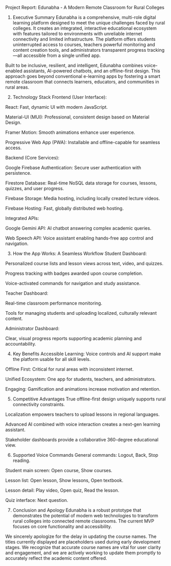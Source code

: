
Project Report: Edunabha - A Modern Remote Classroom for Rural Colleges
1. Executive Summary
Edunabha is a comprehensive, multi-role digital learning platform designed to meet the unique challenges faced by rural colleges. It creates an integrated, interactive educational ecosystem with features tailored to environments with unreliable internet connectivity and limited infrastructure. The platform offers students uninterrupted access to courses, teachers powerful monitoring and content creation tools, and administrators transparent progress tracking—all accessible from a single unified app.

Built to be inclusive, resilient, and intelligent, Edunabha combines voice-enabled assistants, AI-powered chatbots, and an offline-first design. This approach goes beyond conventional e-learning apps by fostering a smart remote classroom that connects learners, educators, and communities in rural areas.

2. Technology Stack
Frontend (User Interface):

React: Fast, dynamic UI with modern JavaScript.

Material-UI (MUI): Professional, consistent design based on Material Design.

Framer Motion: Smooth animations enhance user experience.

Progressive Web App (PWA): Installable and offline-capable for seamless access.

Backend (Core Services):

Google Firebase Authentication: Secure user authentication with persistence.

Firestore Database: Real-time NoSQL data storage for courses, lessons, quizzes, and user progress.

Firebase Storage: Media hosting, including locally created lecture videos.

Firebase Hosting: Fast, globally distributed web hosting.

Integrated APIs:

Google Gemini API: AI chatbot answering complex academic queries.

Web Speech API: Voice assistant enabling hands-free app control and navigation.

3. How the App Works: A Seamless Workflow
Student Dashboard:

Personalized course lists and lesson views across text, video, and quizzes.

Progress tracking with badges awarded upon course completion.

Voice-activated commands for navigation and study assistance.

Teacher Dashboard:

Real-time classroom performance monitoring.

Tools for managing students and uploading localized, culturally relevant content.

Administrator Dashboard:

Clear, visual progress reports supporting academic planning and accountability.

4. Key Benefits
Accessible Learning: Voice controls and AI support make the platform usable for all skill levels.

Offline First: Critical for rural areas with inconsistent internet.

Unified Ecosystem: One app for students, teachers, and administrators.

Engaging: Gamification and animations increase motivation and retention.

5. Competitive Advantages
True offline-first design uniquely supports rural connectivity constraints.

Localization empowers teachers to upload lessons in regional languages.

Advanced AI combined with voice interaction creates a next-gen learning assistant.

Stakeholder dashboards provide a collaborative 360-degree educational view.

6. Supported Voice Commands
General commands: Logout, Back, Stop reading.

Student main screen: Open course, Show courses.

Lesson list: Open lesson, Show lessons, Open textbook.

Lesson detail: Play video, Open quiz, Read the lesson.

Quiz interface: Next question.

7. Conclusion and Apology
Edunabha is a robust prototype that demonstrates the potential of modern web technologies to transform rural colleges into connected remote classrooms. The current MVP focuses on core functionality and accessibility.

We sincerely apologize for the delay in updating the course names. The titles currently displayed are placeholders used during early development stages. We recognize that accurate course names are vital for user clarity and engagement, and we are actively working to update them promptly to accurately reflect the academic content offered.


